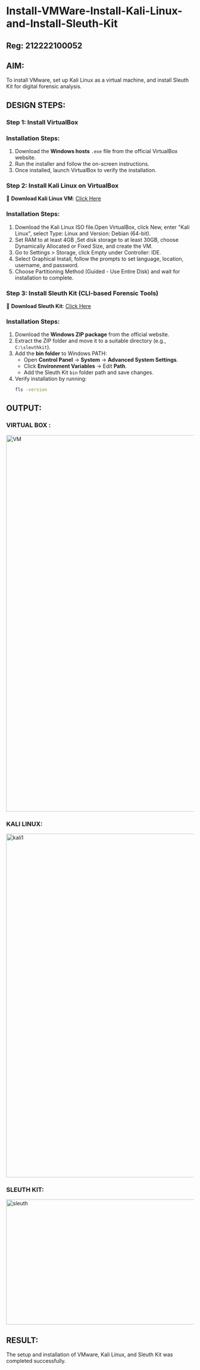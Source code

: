 # Install-VMWare-Install-Kali-Linux-and-Install-Sleuth-Kit
## Reg: 212222100052
## AIM:

To install VMware, set up Kali Linux as a virtual machine, and install Sleuth Kit for digital forensic analysis.

## DESIGN STEPS:

### **Step 1: Install  VirtualBox**

### **Installation Steps:**
1. Download the **Windows hosts** `.exe` file from the official VirtualBox website.  
2. Run the installer and follow the on-screen instructions.  
3. Once installed, launch VirtualBox to verify the installation.


### **Step 2: Install Kali Linux on VirtualBox**
🔗 **Download Kali Linux VM**: [Click Here](https://www.kali.org/get-kali/#kali-virtual-machines)  

### **Installation Steps:**
1. Download the Kali Linux ISO file.Open VirtualBox, click New, enter "Kali Linux", select Type: Linux and Version: Debian (64-bit).  
2. Set RAM to at least 4GB ,Set disk storage to at least 30GB, choose Dynamically Allocated or Fixed Size, and create the VM. 
3. Go to Settings > Storage, click Empty under Controller: IDE. 
4. Select Graphical Install, follow the prompts to set language, location, username, and password.
5. Choose Partitioning Method (Guided - Use Entire Disk) and wait for installation to complete.


### **Step 3: Install Sleuth Kit (CLI-based Forensic Tools)**
🔗 **Download Sleuth Kit**: [Click Here](https://sleuthkit.org/download.php)  

### **Installation Steps:**
1. Download the **Windows ZIP package** from the official website.  
2. Extract the ZIP folder and move it to a suitable directory (e.g., `C:\sleuthkit`).  
3. Add the **bin folder** to Windows PATH:
   - Open **Control Panel** → **System** → **Advanced System Settings**.  
   - Click **Environment Variables** → Edit **Path**.  
   - Add the Sleuth Kit `bin` folder path and save changes.  
4. Verify installation by running:
   ```sh
   fls -version


## OUTPUT:
### VIRTUAL BOX :
<img width="1919" height="1011" alt="VM" src="https://github.com/user-attachments/assets/73fda15f-973f-4370-bf4e-231762d766b3" />


### KALI LINUX:
<img width="1514" height="923" alt="kali1" src="https://github.com/user-attachments/assets/c649fbf1-0c7c-432f-991e-03e5ada05f4e" />


### SLEUTH KIT:
<img width="589" height="336" alt="sleuth" src="https://github.com/user-attachments/assets/d7694740-c9a4-4ae1-9465-237b6ff712f1" />


## RESULT:
The setup and installation of VMware, Kali Linux, and Sleuth Kit was completed successfully.
